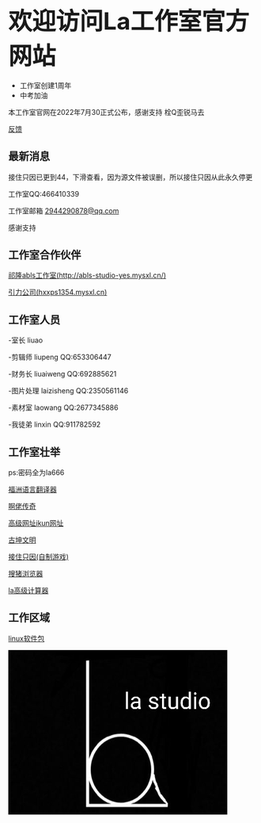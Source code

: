 ## <font size=15>欢迎访问La工作室官方网站</font>

* 工作室创建1周年
* 中考加油

本工作室官网在2022年7月30正式公布，感谢支持 栓Q歪锐马去

[反馈](https://docs.qq.com/form/page/DSEZJY0ViV3lhbGZu)

## 最新消息
接住只因已更到44，下滑查看，因为源文件被误删，所以接住只因从此永久停更

工作室QQ:466410339

工作室邮箱 2944290878@qq.com

感谢支持
## 工作室合作伙伴

[祁隆abls工作室(http://abls-studio-yes.mysxl.cn/)](http://abls-studio-yes.mysxl.cn/)

[引力公司(hxxps1354.mysxl.cn)](https://hxxps1354.mysxl.cn)

## 工作室人员
-室长   liuao

-剪辑师  liupeng QQ:653306447

-财务长  liuaiweng QQ:692885621

-图片处理 laizisheng QQ:2350561146

-素材室  laowang QQ:2677345886

-我徒弟 linxin QQ:911782592

## 工作室壮举
ps:密码全为la666

[福洲语言翻译器](FuZhoYuYanFanYiQi/fuzhoyuyanfanyiqi.html)

[啊佬传奇](ALaoChuanQi/alaochuanqi.html)

[高级网址ikun网址](GaoJiWangZhi/gaojiwangzhimimashurujiemian.html)

[古坤文明](https://www.bilibili.com/video/BV1Dt4y1L7zw?spm_id_from=333.999.0.0&vd_source=f7e9f30d92d28fa8cb9b5ccb93c6c27e)

[接住只因(自制游戏)](https://islastudio.github.io/ZiZhiYouXi/JieZhuZhiYin.html)

[搜猪浏览器](https://liuaozhengshuai.lanzoul.com/iCr2z0jytgji)

[la高级计算器](https://liuaozhengshuai.lanzoul.com/ilaMj07t2ked)

## 工作区域
[linux软件包](https://liuaozhengshuai.lanzoul.com/b03kjkkbe)

![Alt text](lagzs2.jpg "la-logo")

